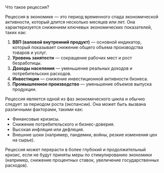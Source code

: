 Что такое рецессия?

Рецессия в экономике — это период временного спада экономической активности, который длится несколько месяцев или лет. Она характеризуется снижением ключевых экономических показателей, таких как:

1. **ВВП (валовой внутренний продукт)** — основной индикатор, который показывает снижение общего объема производства товаров и услуг.
2. **Уровень занятости** — сокращение рабочих мест и рост безработицы.
3. **Доходы населения** — уменьшение реальных доходов и потребительских расходов.
4. **Инвестиции** — снижение инвестиционной активности бизнеса.
5. **Промышленное производство** — уменьшение объемов выпуска продукции.

Рецессия является одной из фаз экономического цикла и обычно следует за периодом роста (экспансии). Она может быть вызвана различными факторами, такими как:

- Финансовые кризисы.
- Снижение потребительского и бизнес-доверия.
- Высокая инфляция или дефляция.
- Внешние шоки (например, пандемии, войны, резкие изменения цен на сырье).

Рецессия может перерасти в более глубокий и продолжительный кризис, если не будут приняты меры по стимулированию экономики (например, снижение процентных ставок, увеличение государственных расходов).